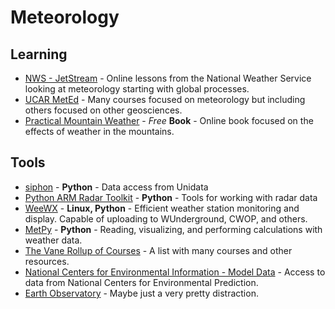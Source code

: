 # Meteorology

## Learning
- [NWS - JetStream](http://www.srh.noaa.gov/jetstream/) - Online lessons from the National Weather Service looking at meteorology starting with global processes.
- [UCAR MetEd](https://www.meted.ucar.edu/) - Many courses focused on meteorology but including others focused on other geosciences.
- [Practical Mountain Weather](http://pafc.arh.noaa.gov/classroom/practical_mountain.php) - _Free_ __Book__ - Online book focused on the effects of weather in the mountains.

## Tools
- [siphon](https://github.com/Unidata/siphon) - __Python__ - Data access from Unidata
- [Python ARM Radar Toolkit](https://github.com/ARM-DOE/pyart) - __Python__ - Tools for working with radar data
- [WeeWX](http://www.weewx.com) - __Linux, Python__ - Efficient weather station monitoring and display. Capable of uploading to WUnderground, CWOP, and others.
- [MetPy](http://metpy.readthedocs.org/en/stable/) - __Python__ - Reading, visualizing, and performing calculations with weather data.
- [The Vane Rollup of Courses](http://thevane.gawker.com/hundreds-of-free-online-courses-help-you-become-a-weath-1581303223) - A list with many courses and other resources.
- [National Centers for Environmental Information - Model Data](https://www.ncdc.noaa.gov/data-access/model-data) - Access to data from National Centers for Environmental Prediction.
- [Earth Observatory](http://earthobservatory.nasa.gov/) - Maybe just a very pretty distraction.
